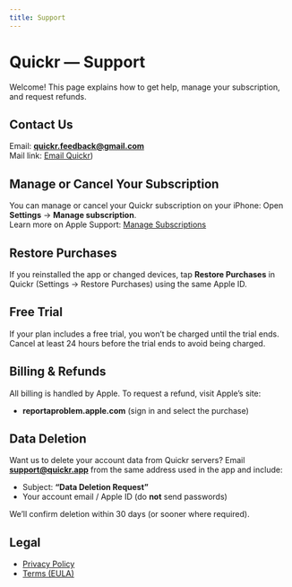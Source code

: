 ```yaml
---
title: Support
---
```


# Quickr — Support

Welcome! This page explains how to get help, manage your subscription, and request refunds.

## Contact Us
Email: **quickr.feedback@gmail.com**  
Mail link: [Email Quickr](quickr.feedback@gmail.com))

## Manage or Cancel Your Subscription
You can manage or cancel your Quickr subscription on your iPhone:
Open **Settings** → **Manage subscription**.  
Learn more on Apple Support: [Manage Subscriptions](https://support.apple.com/HT202039)

## Restore Purchases
If you reinstalled the app or changed devices, tap **Restore Purchases** in Quickr (Settings → Restore Purchases) using the same Apple ID.

## Free Trial
If your plan includes a free trial, you won’t be charged until the trial ends. Cancel at least 24 hours before the trial ends to avoid being charged.

## Billing & Refunds
All billing is handled by Apple. To request a refund, visit Apple’s site:
- **reportaproblem.apple.com** (sign in and select the purchase)

## Data Deletion
Want us to delete your account data from Quickr servers? Email **support@quickr.app** from the same address used in the app and include:  
- Subject: **“Data Deletion Request”**  
- Your account email / Apple ID (do **not** send passwords)

We’ll confirm deletion within 30 days (or sooner where required).

## Legal
- [Privacy Policy](/quickr-legal/privacy)  
- [Terms (EULA)](/quickr-legal/terms)
